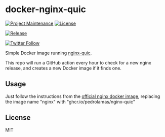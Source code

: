 # docker-nginx-quic

[![Project Maintenance](https://img.shields.io/maintenance/yes/2022.svg)](https://github.com/pedrolamas/docker-nginx-quic 'GitHub Repository')
[![License](https://img.shields.io/github/license/pedrolamas/docker-nginx-quic.svg)](https://github.com/pedrolamas/docker-nginx-quic/blob/master/LICENSE 'License')

[![Release](https://github.com/pedrolamas/docker-nginx-quic/workflows/Release/badge.svg)](https://github.com/pedrolamas/docker-nginx-quic/actions 'Build Status')

[![Twitter Follow](https://img.shields.io/twitter/follow/pedrolamas?style=social)](https://twitter.com/pedrolamas '@pedrolamas')

Simple Docker image running [nginx-quic](https://hg.nginx.org/nginx-quic).

This repo will run a GitHub action every hour to check for a new nginx release, and creates a new Docker image if it finds one.

## Usage

Just follow the instructions from the [official nginx docker image](https://hub.docker.com/_/nginx/), replacing the image name "nginx" with "ghcr.io/pedrolamas/nginx-quic"

## License

MIT
